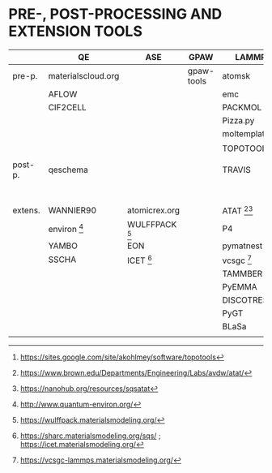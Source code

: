 
# PRE-, POST-PROCESSING AND EXTENSION TOOLS

|       |QE                |ASE           |GPAW        |LAMMPS         |
|-------|------------------|--------------|------------|---------------|
|pre-p. |materialscloud.org|              |gpaw-tools  |atomsk         |
|       |AFLOW             |              |            |emc            |
|       |CIF2CELL          |              |            |PACKMOL        |
|       |                  |              |            |Pizza.py       |
|       |                  |              |            |moltemplate.org|
|       |                  |              |            |TOPOTOOLS [^1] |
|       |                  |              |            |               |
|post-p.|qeschema          |              |            |TRAVIS         |
|       |                  |              |            |               |
|       |                  |              |            |               |
|       |                  |              |            |               |
|       |                  |              |            |               |
|       |                  |              |            |               |
|       |                  |              |            |               |
|       |                  |              |            |               |
|extens.|WANNIER90         |atomicrex.org |            |ATAT [^2][^3]  |
|       |environ [^4]      |WULFFPACK [^5]|            |P4             |
|       |YAMBO             |EON           |            |pymatnest      |
|       |SSCHA             |ICET [^6]     |            |vcsgc [^7]     |
|       |                  |              |            |TAMMBER        |
|       |                  |              |            |PyEMMA         |
|       |                  |              |            |DISCOTRESS     |
|       |                  |              |            |PyGT           |
|       |                  |              |            |BLaSa          |
|       |                  |              |            |               |

[^1]: https://sites.google.com/site/akohlmey/software/topotools
[^2]: https://www.brown.edu/Departments/Engineering/Labs/avdw/atat/
[^3]: https://nanohub.org/resources/sqsatat
[^4]: http://www.quantum-environ.org/ 
[^5]: https://wulffpack.materialsmodeling.org/ 
[^6]: https://sharc.materialsmodeling.org/sqs/ ; https://icet.materialsmodeling.org/
[^7]: https://vcsgc-lammps.materialsmodeling.org/
